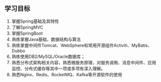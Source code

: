 ## 学习目标  
1. 掌握Spring基础及其特性
2. 了解SpringMVC
3. 掌握SpringBoot
4. 熟练掌握Java基础，数据结构与算法
5. 熟练掌握中间件Tomcat、WebSphere和常用开源组件Activiti、MyBatis、Dubbo
6. 熟练使用DB2/MySQL/Oracle数据库；
7. 熟悉分布式架构相关内容，熟悉微服务原理，对服务调用、消息中间件、应用监控、分布式缓存等其中一项或多项有深入理解。
8. 熟悉Nginx、Redis、RocketMQ、Kafka等开源软件的使用
